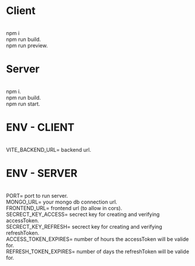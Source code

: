 # Client

 <br /> npm i
 <br /> npm run build.
 <br /> npm run preview.

# Server

 <br /> npm i.
 <br /> npm run build.
 <br /> npm run start.

# ENV - CLIENT
 <br /> VITE_BACKEND_URL= backend url.

# ENV - SERVER
 <br /> PORT= port to run server.
 <br /> MONGO_URL= your mongo db connection url.
 <br /> FRONTEND_URL= frontend url (to allow in cors).
 <br /> SECRECT_KEY_ACCESS= secrect key for creating and verifying accessToken.
 <br /> SECRECT_KEY_REFRESH= secrect key for creating and verifying refreshToken.
 <br /> ACCESS_TOKEN_EXPIRES= number of hours the accessToken will be valide for.
 <br /> REFRESH_TOKEN_EXPIRES= number of days the refreshToken will be valide for.
